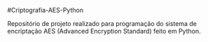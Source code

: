 #Criptografia-AES-Python

Repositório de projeto realizado para programação do sistema de encriptação AES (Advanced Encryption Standard) feito em Python. 
